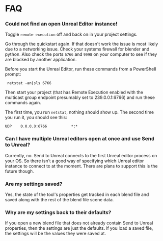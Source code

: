 # FAQ

### Could not find an open Unreal Editor instance!
Toggle `remote execution` off and back on in your project settings.

Go through the quickstart again. If that doesn't work the issue is most likely due to a
networking issue. Check your systems firewall for blender and python. Also check the ports `6766` and `9998` on your
computer to see if they are blocked by another application.

Before you start the Unreal Editor, run these commands from a PowerShell prompt:

     netstat -an|sls 6766

Then start your project (that has Remote Execution enabled with the multicast group endpoint presumably set to
239.0.0.1:6766) and run these commands again.

The first time, you run `netstat`, nothing should show up. The second time you run it, you should see this:

    UDP    0.0.0.0:6766           *:*



### Can I have multiple Unreal editors open at once and use Send to Unreal?
Currently, no. Send to Unreal connects to the first Unreal editor process on your OS. So there isn't a good way of
specifying which Unreal editor instance to connect to at the moment. There are plans to support this is the future
though.


### Are my settings saved?
Yes, the state of the tool's properties get tracked in each blend file and saved along with the rest of the
blend file scene data.

### Why are my settings back to their defaults?
If you open a new blend file that does not already contain Send to Unreal properties, then the settings are just
the defaults. If you load a saved file, the settings will be the values they were saved at.

